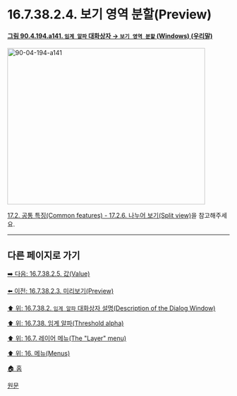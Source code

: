 # 16.7.38.2.4. 보기 영역 분할(Preview)

<a id="90-04-194-a141"></a>

#### [그림 90.4.194.a141. `임계 알파` 대화상자 → `보기 영역 분할` (Windows) (우리말)](./90-04-0194-threshold_alpha.md#90-04-194-a141)
<img width="448" height="354" alt="90-04-194-a141" src="https://github.com/user-attachments/assets/001893bc-5aa7-424b-9172-9cc99ba9323a" />

[17.2. 공통 특징(Common features) - 17.2.6. 나누어 보기(Split view)](./17-02-06-split_view.md)을 참고해주세요.

***

## 다른 페이지로 가기

[➡️ 다음: 16.7.38.2.5. 값(Value)](./16-07-38-02-05-value.md)

[⬅️ 이전: 16.7.38.2.3. 미리보기(Preview)](./16-07-38-02-03-preview.md)

[⬆️ 위: 16.7.38.2. `임계 알파` 대화상자 설명(Description of the Dialog Window)](./16-07-38-02-00-description_of_the_dialog_window.md)

[⬆️ 위: 16.7.38. 임계 알파(Threshold alpha)](./16-07-38-00-threshold-alpha.md)

[⬆️ 위: 16.7. 레이어 메뉴(The "Layer" menu)](./16-07-00-the-layer-menu.md)

[⬆️ 위: 16. 메뉴(Menus)](./16-00-menus.md)

[🏠 홈](./00-home.md)

[원문](https://docs.gimp.org/2.10/ko/gimp-filter-threshold-alpha.html#idm29674)